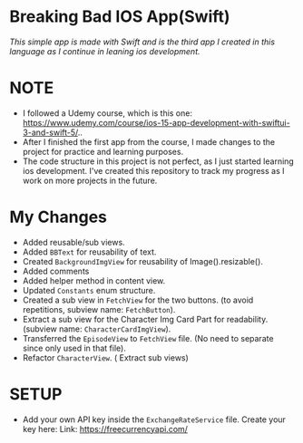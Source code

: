 # Breaking Bad IOS App(Swift)
_This simple app is made with Swift and is the third app I created in this language as I continue in leaning ios development._
# NOTE
- I followed a Udemy course, which is this one: https://www.udemy.com/course/ios-15-app-development-with-swiftui-3-and-swift-5/..
- After I finished the first app from the course, I made changes to the project for practice and learning purposes.
- The code structure in this project is not perfect, as I just started learning ios development. I've created this repository to track my progress as I work on more projects in the future.
# My Changes
- Added reusable/sub views.
- Added `BBText` for reusability of text.
- Created `BackgroundImgView` for reusability of Image().resizable().
- Added comments
- Added helper method in content view.
- Updated `Constants` enum structure.
- Created a sub view in `FetchView` for the two buttons. (to avoid repetitions, subview name: `FetchButton`).
- Extract a sub view for the Character Img Card Part for readability. (subview name: `CharacterCardImgView`).
- Transferred the `EpisodeView` to `FetchView` file. (No need to separate since only used in that file).
- Refactor `CharacterView`. ( Extract sub views)
# SETUP
- Add your own API key inside the `ExchangeRateService` file. Create your key here: Link: https://freecurrencyapi.com/
